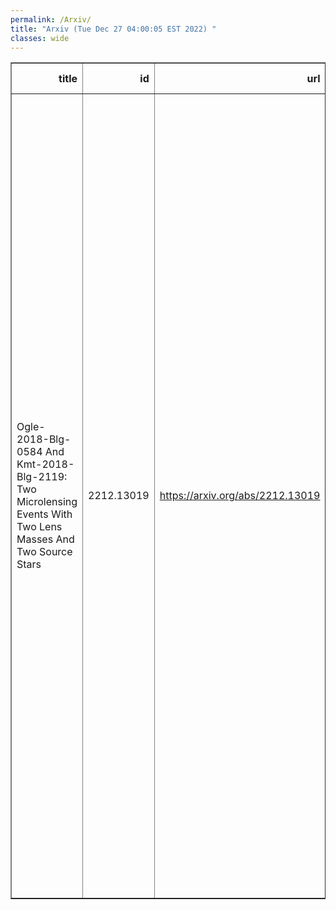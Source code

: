 ```yaml
---
permalink: /Arxiv/
title: "Arxiv (Tue Dec 27 04:00:05 EST 2022) "
classes: wide
---
```

<table border="1" class="dataframe">
  <thead>
    <tr style="text-align: right;">
      <th>title</th>
      <th>id</th>
      <th>url</th>
      <th>authors</th>
      <th>Local Authors</th>
    </tr>
  </thead>
  <tbody>
    <tr>
      <td>Ogle-2018-Blg-0584 And Kmt-2018-Blg-2119: Two Microlensing Events With   Two Lens Masses And Two Source Stars</td>
      <td>2212.13019</td>
      <td><a href="https://arxiv.org/abs/2212.13019" target="_blank">https://arxiv.org/abs/2212.13019</a></td>
      <td>Cheongho Han, Andrzej Udalski, Youn Kil Jung, Doeon Kim, Hongjing Yang, Michael D. Albrow, Sun-Ju Chung, Andrew Gould, Kyu-Ha Hwang, Hyoun-Woo Kim, Chung-Uk Lee, Yoon-Hyun Ryu, Yossi Shvartzvald, In-Gu Shin, Jennifer C. Yee, Weicheng Zang, Sang-Mok Cha, Dong-Jin Kim, Seung-Lee Kim, Dong-Joo Lee, Yongseok Lee, Byeong-Gon Park, Richard W. Pogge, Chun-Hwey Kim, Woong-Tae Kim, Przemek Mróz, Michał K. Szymański, Jan Skowron, Radosław Poleski, Igor Soszyński, Paweł Pietrukowicz, Szymon Kozłowski, Krzysztof A. Rybicki, Patryk Iwanek, Krzysztof Ulaczyk, Marcin Wrona, Mariusz Gromadzki</td>
      <td>Andrew Gould, Richard Pogge</td>
    </tr>
  </tbody>
</table>
